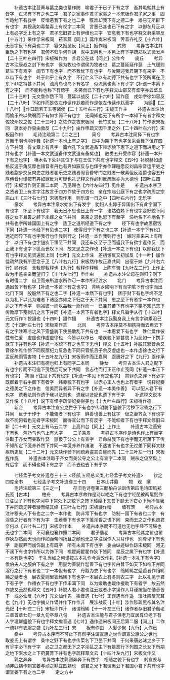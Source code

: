 <!-- { "loadSidebar": true } -->
　　补遗古本注蔓菁与葍之类也葍作防　喻君子于已子下有之字　吾其黾勉其上有皆字　亡求有下有之也二字　君子之家事作君子家事之一本宋板作君子家之事　固当黾勉下有救字　反憎恶我下有之也二字　旣难却我下有之德二字　难易无所辟下有也字　其视我如毒螫毒上有视字二本同　言恶已甚也已下有之字　以御冬月乏以上有必字乏上有之字　君子忘旧君上有伊维也三字　安息我下有也字释文葑采容反【十五叶】采作孚宋板同　菘音蒿【同上】蒿作嵩宋板同　荠音齐礼反【十六叶】无音字反下有菜也二字　宴又姻见反【同上】姻作烟
　　式微
　　考异古本注其臣劝之下有也字　君何不归乎何作胡　泥中卫邑也一本邑上有下字疏郑以式微发声【二十三叶右四行】宋板微作为　言君公在此【同上】公作今
　　旄丘
　　考异古本注康叔之封下有也字　侯为牧也作谓侯为牧者也　葛之蔓延延作莚　土气缓则葛生下有焉字　阔节下有也字　而不我忧下有也字　与汝期迎我君期下有来字　不以齿下有也字　处于此乎上有久字　不行仁义下以有功德下共有也字下笺所寓在卫东下非之特甚下并同　流离鸟也鸟下有名字　似流离也离下有子字【补遗一本离下有之字】　而不能称也称下有徳字　多笑而已下有也字释文山部又有堥字亦云堥丘【二十三叶】元文堥作嵍下同　蔓延以战反【二十六叶】延作莚　戎如字徐如容反【二十八叶】下如作而是依左传读作尨若而作是依左传读作尨茸字
　　为鹠【二十八叶】作□疏若王五等诸侯【二十五叶右三行】宋板王作主
　　补遗古本注始而愉乐终以微弱而下有如字弱下有也字　无闻知也无下有所字一本知下有者字释文佐牧州牧之佐【二十三叶】之佐作之牧宋板同　长竹丈反【二十八叶】竹作张宋板同　褎本亦作裒由救反【二十九叶】由作申疏又因千里之外【二十四叶右六行】宋板因作曰
　　毛诗注疏第二【二之三】
　　简兮
　　考异古本注简择下有也字　万舞干羽也羽作舞【补遗一本也上有之字】　日中为期下有也字舍采合舞下伹在四方下并同　有文章上有且字　籥六孔下文武道备下赫赤貌下惠下之道下而进用之下并有也字【补遗一本文武道备作文武道有备矣也】　散受五升受作容【补遗一本升下有之也字】　榛木名下处非其位下与在王位下共有也字释文【五叶】补脱赫如虚格反渥于角反厚也赭音者丹也有畀如寐反与也煇字亦作韗暄愿反刘昌宗音运甲吏之贱者胞步交反肉吏之贱者翟乐吏之贱者阍音昏守门之贱者一散素但反酒爵也容五升厚傅音付谨按有畀如寐反为可疑也礼记释文作必利反疏当亦为大德也【四叶左四行】宋板当作则正嘉二本同　乃见赐也【六叶左四行】见作是
　　补遗古本序卫之贤者卫上有言字注故言于四方作故于四方也　亲在宗庙公庭下有之也字疏周之宗庙山川【三叶右七行】宋板周作用　则乐谓一日之中【四叶右六行】无乐字
　　泉水
　　考异古本注泉水始出下有发字　犹妇人出嫁于异国出下有此字国下有也字　怀至下有也字　我无日不思也日上有一字　诸姑伯姊下有也字娈好貌下同姓之女下且畧之辞下未嫁之女下并同　亲亲之恩也恩下有至字　泲地名下祢地名下共有也字所嫁国国上有之字　适卫之道所经道下有之字
　　经下有也字故思宿饯下同【补遗一木经下有见也二字】　使得归宁下有之也二字【补遗一本宁下有也】　远近同异下有也字我行也作我则行之【补遗一本作我则行也】　嫁时乘来来上有所字　以归下有也字遄疾下臻至下并同　我还车疾至于卫而返我下有欲字返作反　而止我下有也字下笺而长叹下同　故又思之之作也【补遗一本之下有也】以除我忧下有也字释文见贤遍反上同【七叶】元文上作注　差初懈反又初加反【十一叶】加作佳疏然我有所至念于卫【八叶右九行】宋板然作故正嘉共同　出宿于姊【九叶右六行】姊作泲　舍軷卽軷释也【九行】軷释作释軷　上陈车骑【九叶左二行】上作止　故为申逺亲亲而望归宁【十叶左七行】申作由
　　补遗古本注父母在则归宁则下有时得二字　自卫而来所渡水所作可一本作所经渡水
　　北门
　　考异古本注而遇困苦下有也字【补遗一本苦下有之也字】　背明乡隂明下有而字隂下有也字而出北门下同　殷殷然下有之也二字【补遗一本然下有也字】　困于财下有也字终不足以为礼下以此为难者下诸臣亦如之下归之于天下并同　忠之至下有者字一本作也　适之下有也字　则减彼一而以益我一而作而一　已兼其苦下有也字下笺不知己志下传敦厚下笺刺讥之言下并同【补遗一本苦下有者也字】释文凡徧字从行【十四叶】元文行作彳投讁也【十四叶】讁作擿
　　补遗古本注我勤身我上有言字疏乘沮己志【十四叶左七行】宋板乘作乖
　　北风
　　考异古本序莫不相携持而去焉去下有之字注寒凉之风下雱盛貌下使民散乱下共有也　一本惠爱下有也字　性仁爱作彼性有仁爱　虚虚也作虚虚徐也　今皆以以作已　喈疾貌下霏甚貌下为恶如一下携手就车下并有也字【补遗一本貌下有之也车下无也】释文【十五叶】补脱其邪音余又音徐尔雅作徐下同旣亟纪力反急也下同只音纸且子余反虚虚也一本作虚徐也之行下孟反疏雨雪害物【十五叶左九行】宋板雨作而正嘉同　亟惠好之下【九行】亟作承
　　补遗古本注归有德也归上有同字二本同
　　静女
　　考异古本注人君之配下有也字传而不可逾下笺然后可安下共同　言志往而行正正作止笺同【补遗一本正下有也字】　踟蹰下往见下共有也字【补遗一本见下有之也字】　其罪杀之罪下有必字　既御着于右手御下有者字　炜赤貌下有也字　以赤心正人也也上有者字　悦释妃妾之德美之下之作也　信美而异者异下有之字【补遗一本美作善】　可以配人君下有也字　遗我法则作遗于我以法则也　遗我以贤妃也遗下有于字
　　补遗释文说本又作悦【十八叶】说下有怿字疏使妃妾得美也【十九叶右四行】宋板得作德
　　新台
　　考异古本注宣公之世子下有也字传明貌下盛貌下污秽下淫昏之行下并同　反于于作于　不能俯者下有也字　鲜善也善上有犹字　伋之妻齐女下有也字　故不能俯者也无者字宋板同　而得宣公而下有反字　不能仰者下有也字释文修旧曰新【二十叶】元文上有马云二字　上高曰台【同上】上作土
　　补遗古本注燕安下有也　鸿乃鸟也鸟上有大字
　　二子乘舟
　　考异古本序作是诗也作上有而字注取于齐女而美取作娶　愬伋于公公上有宣字　君命杀我下有也字而无所薄下下传不知所定下笺养养然下并同一本笺养养作瀁瀁　不逺害下有也字无过差下同释文駃疾所吏反【二十二叶】元文駃作驶下同疏寿盗其白旌而先【二十三叶左一行】宋板旌作旄
　　补遗古本注取于齐女而美公夺之公上有宣字二本同　贼杀之伋至伋上有后字　而不碍也碍下有之字　而不去也去下有乎字














　　七经孟子考文补遗卷三十三
<经部,五经总义类,七经孟子考文补遗>
　　钦定四库全书
　　七经孟子考文补遗卷三十四
　　日本山井鼎
　　物　观　撰
　　毛诗注疏第三【三之一】
　　存旧毛诗卷第三鄘柏舟诂训传第四毛诗国风郑氏笺【古本】
　　柏舟
　　考异古本序故作是诗以絶之下有也字经髧彼两髦髧作□注世子下有也字河中下常处下之貌下之饰下緌缨下矢誓下靡无下它心下尚不信我下并同疏无笄者緌而结其绦【三叶左七行】宋板緌作缨
　　墙有茨
　　考异古本注许穆夫人下有也之二字一本作也　防非常下有也字　防制一国下有者也二字　有淫昏之行者有下有为字　生蒺藜下有也字下笺淫昏之语下同　束而去之之作也疏君奈何以【五叶右二行】宋板奈作本
　　补遗古本序而不可道也无也字经不可埽也无也字二本同　不可襄也襄作攘二本同
　　君子偕老
　　考异古本经其之翟也翟作狄胡然而天也而作如而帝同扬且之顔也无之字注误作人耳耳作也　别尊卑下有也字　副旣笄而加饰副上有既字　所有未闻下有也字　委曲纵迹纵作踪宋板同　河无不润下有也字传所以为饰下同　褕翟阙翟翟作狄下皆同　星辰之属下有也字【补遗一本有是也字】　于礼当如之何谨按古本礼作今后改作礼【补遗一本礼下有今字】　侯伯夫人之服伯下有之字　用髲为善髲作髢善下有也字传白晳下如天下如帝下并同　淫行之行下有者也二字一本但有也字　丹縠为衣下有也字　绉絺絺之蹙蹙者作绉絺絺之蹙者也　展衣夏则里衣绉絺下有也字一本展衣上有冬则衣三字　此以礼见于君下有子字　作襢衣下有也字下传丰满下同　以为媛助也媛作援助下有者字　故云然作故又云然也释文【五叶】补脱人君小君也注云或者小字误作人耳谨按当在偕音皆下　或必仙反【六叶】元文仙作先　揄音遇【七叶】正误遇当作遥　瑱吐殿反充耳也【九叶】无也字摘又作谪并作下作作非　展涉战反【十叶】涉作陟疏黑帝其名汴光纪【十叶左二行】宋板汴作汁　诸谓绉絺【十一叶左三行】诸作者存旧君子偕老三章首章七句一章九句卒章八句
　　补遗古本注能与君子俱老乃宜居尊位老下有人字玼鲜盛貌下有也字释文揄音遇【七叶】遇作遥宋板同王后第二服【同上】二作一疏非有衣服之盛【九叶左三行】宋
　　板有作由　人髪少聚【九行】人作已
　　桑中
　　考异古本序而不可止下有然字注谓宣惠之世作谓宣公惠公之世也　取姜氏上有谓字　桑中之野下有也字传菜名下卫邑下并同　于何采唐必沫之乡于下有乎字必下有于字　必之卫之都无下之字淫乱之主下有是恶行下列国之长女下所期之地下淇水之上下葑蔓菁下并有也字疏释草文云【十四叶左九行】宋板文作又
　　鹑之奔奔
　　考异古本注鹑则奔奔下有然字　相随之貌下有也字　剌宣姜与顽非匹耦作剌宣姜与顽之非宜匹耦也　谓君之兄下君谓惠公下君国小君下共有也字谓宣姜下有之也二字
　　定之方中
